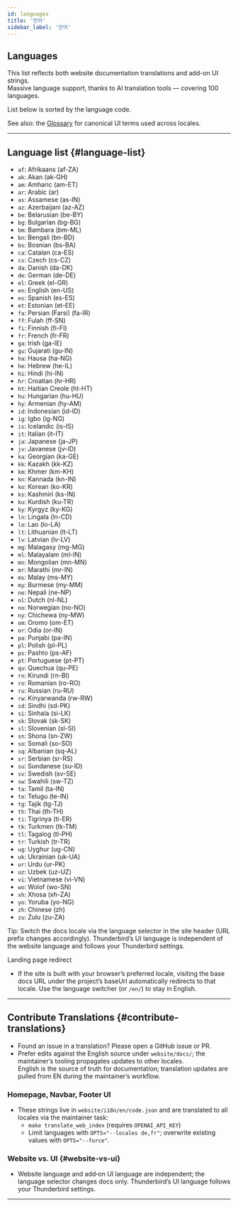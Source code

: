 ```yaml
---
id: languages
title: '언어'
sidebar_label: '언어'
---
```


## Languages

This list reflects both website documentation translations and add-on UI strings.  
Massive language support, thanks to AI translation tools — covering 100 languages.

List below is sorted by the language code.

See also: the [Glossary](glossary) for canonical UI terms used across locales.

---

## Language list {#language-list}

- `af`: Afrikaans (af-ZA)
- `ak`: Akan (ak-GH)
- `am`: Amharic (am-ET)
- `ar`: Arabic (ar)
- `as`: Assamese (as-IN)
- `az`: Azerbaijani (az-AZ)
- `be`: Belarusian (be-BY)
- `bg`: Bulgarian (bg-BG)
- `bm`: Bambara (bm-ML)
- `bn`: Bengali (bn-BD)
- `bs`: Bosnian (bs-BA)
- `ca`: Catalan (ca-ES)
- `cs`: Czech (cs-CZ)
- `da`: Danish (da-DK)
- `de`: German (de-DE)
- `el`: Greek (el-GR)
- `en`: English (en-US)
- `es`: Spanish (es-ES)
- `et`: Estonian (et-EE)
- `fa`: Persian (Farsi) (fa-IR)
- `ff`: Fulah (ff-SN)
- `fi`: Finnish (fi-FI)
- `fr`: French (fr-FR)
- `ga`: Irish (ga-IE)
- `gu`: Gujarati (gu-IN)
- `ha`: Hausa (ha-NG)
- `he`: Hebrew (he-IL)
- `hi`: Hindi (hi-IN)
- `hr`: Croatian (hr-HR)
- `ht`: Haitian Creole (ht-HT)
- `hu`: Hungarian (hu-HU)
- `hy`: Armenian (hy-AM)
- `id`: Indonesian (id-ID)
- `ig`: Igbo (ig-NG)
- `is`: Icelandic (is-IS)
- `it`: Italian (it-IT)
- `ja`: Japanese (ja-JP)
- `jv`: Javanese (jv-ID)
- `ka`: Georgian (ka-GE)
- `kk`: Kazakh (kk-KZ)
- `km`: Khmer (km-KH)
- `kn`: Kannada (kn-IN)
- `ko`: Korean (ko-KR)
- `ks`: Kashmiri (ks-IN)
- `ku`: Kurdish (ku-TR)
- `ky`: Kyrgyz (ky-KG)
- `ln`: Lingala (ln-CD)
- `lo`: Lao (lo-LA)
- `lt`: Lithuanian (lt-LT)
- `lv`: Latvian (lv-LV)
- `mg`: Malagasy (mg-MG)
- `ml`: Malayalam (ml-IN)
- `mn`: Mongolian (mn-MN)
- `mr`: Marathi (mr-IN)
- `ms`: Malay (ms-MY)
- `my`: Burmese (my-MM)
- `ne`: Nepali (ne-NP)
- `nl`: Dutch (nl-NL)
- `no`: Norwegian (no-NO)
- `ny`: Chichewa (ny-MW)
- `om`: Oromo (om-ET)
- `or`: Odia (or-IN)
- `pa`: Punjabi (pa-IN)
- `pl`: Polish (pl-PL)
- `ps`: Pashto (ps-AF)
- `pt`: Portuguese (pt-PT)
- `qu`: Quechua (qu-PE)
- `rn`: Kirundi (rn-BI)
- `ro`: Romanian (ro-RO)
- `ru`: Russian (ru-RU)
- `rw`: Kinyarwanda (rw-RW)
- `sd`: Sindhi (sd-PK)
- `si`: Sinhala (si-LK)
- `sk`: Slovak (sk-SK)
- `sl`: Slovenian (sl-SI)
- `sn`: Shona (sn-ZW)
- `so`: Somali (so-SO)
- `sq`: Albanian (sq-AL)
- `sr`: Serbian (sr-RS)
- `su`: Sundanese (su-ID)
- `sv`: Swedish (sv-SE)
- `sw`: Swahili (sw-TZ)
- `ta`: Tamil (ta-IN)
- `te`: Telugu (te-IN)
- `tg`: Tajik (tg-TJ)
- `th`: Thai (th-TH)
- `ti`: Tigrinya (ti-ER)
- `tk`: Turkmen (tk-TM)
- `tl`: Tagalog (tl-PH)
- `tr`: Turkish (tr-TR)
- `ug`: Uyghur (ug-CN)
- `uk`: Ukrainian (uk-UA)
- `ur`: Urdu (ur-PK)
- `uz`: Uzbek (uz-UZ)
- `vi`: Vietnamese (vi-VN)
- `wo`: Wolof (wo-SN)
- `xh`: Xhosa (xh-ZA)
- `yo`: Yoruba (yo-NG)
- `zh`: Chinese (zh)
- `zu`: Zulu (zu-ZA)

Tip: Switch the docs locale via the language selector in the site header (URL prefix changes accordingly). Thunderbird’s UI language is independent of the website language and follows your Thunderbird settings.

Landing page redirect

- If the site is built with your browser’s preferred locale, visiting the base docs URL under the project’s baseUrl automatically redirects to that locale. Use the language switcher (or `/en/`) to stay in English.

---

## Contribute Translations {#contribute-translations}

- Found an issue in a translation? Please open a GitHub issue or PR.
- Prefer edits against the English source under `website/docs/`; the maintainer’s tooling propagates updates to other locales.  
  English is the source of truth for documentation; translation updates are pulled from EN during the maintainer’s workflow.

### Homepage, Navbar, Footer UI

- These strings live in `website/i18n/en/code.json` and are translated to all locales via the maintainer task:
  - `make translate_web_index` (requires `OPENAI_API_KEY`)
  - Limit languages with `OPTS="--locales de,fr"`; overwrite existing values with `OPTS="--force"`.

### Website vs. UI {#website-vs-ui}

- Website language and add‑on UI language are independent; the language selector changes docs only. Thunderbird’s UI language follows your Thunderbird settings.

---
